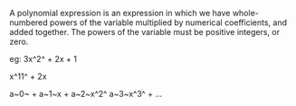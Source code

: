 A polynomial expression is an expression in which we have whole-numbered
powers of the variable multiplied by numerical coefficients, and added
together. The powers of the variable must be positive integers, or zero.

eg: 3x^2^ + 2x + 1

x^11^ + 2x

a~0~ + a~1~x + a~2~x^2^ a~3~x^3^ + ...
